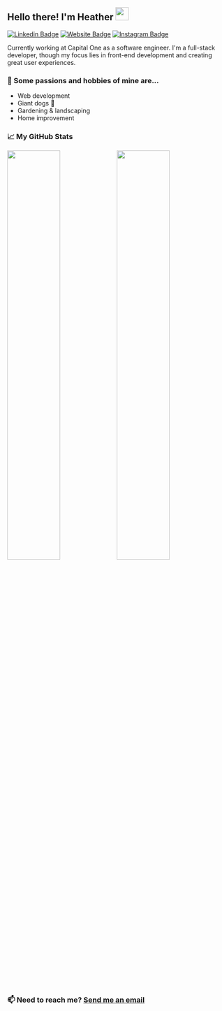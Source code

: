 ## Hello there! I'm Heather <img src="https://raw.githubusercontent.com/MartinHeinz/MartinHeinz/master/wave.gif" width="30px">

[![Linkedin Badge](https://img.shields.io/badge/-LinkedIn-0e76a8?style=flat-square&logo=Linkedin&logoColor=white)](https://linkedin.com/in/haobrientx)
[![Website Badge](https://img.shields.io/badge/Website-3b5998?style=flat-square&logo=google-chrome&logoColor=white)](https://haobrien.com)
[![Instagram Badge](https://img.shields.io/badge/-Instagram-e4405f?style=flat-square&logo=Instagram&logoColor=white)](https://instagram.com/hazelhob/)

Currently working at Capital One as a software engineer. I'm a full-stack developer, though my focus lies in front-end development and creating great user experiences.

### 🧡 Some passions and hobbies of mine are...
- Web development
- Giant dogs 🐶 
- Gardening & landscaping
- Home improvement

### 📈 My GitHub Stats

<p>
 <img width="49%" src="https://github-readme-stats.vercel.app/api?username=haobrien&show_icons=true">
<img width="49%" src="https://github-readme-stats.vercel.app/api/top-langs/?username=haobrien&layout=compact">
</p>



### 📫 Need to reach me? [Send me an email](mailto:haobrientx@gmail.com)

<!--
**haobrien/haobrien** is a ✨ _special_ ✨ repository because its `README.md` (this file) appears on your GitHub profile.

Here are some ideas to get you started:

- 🔭 I’m currently working on ...
- 🌱 I’m currently learning ...
- 👯 I’m looking to collaborate on ...
- 🤔 I’m looking for help with ...
- 💬 Ask me about ...
- 📫 How to reach me: ...
- 😄 Pronouns: ...
- ⚡ Fun fact: ...
-->
